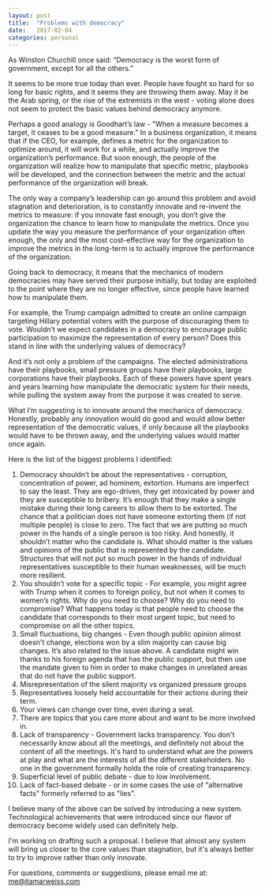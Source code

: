 ```yaml
---
layout: post
title:  "Problems with democracy"
date:   2017-02-04
categories: personal
---
```


As Winston Churchill once said: “Democracy is the worst form of government, except for all the others.”

It seems to be more true today than ever. People have fought so hard for so long for basic rights, and it seems they are throwing them away. May it be the Arab spring, or the rise of the extremists in the west - voting alone does not seem to protect the basic values behind democracy anymore.

Perhaps a good analogy is Goodhart’s law - "When a measure becomes a target, it ceases to be a good measure.” In a business organization, it means that if the CEO, for example, defines a metric for the organization to optimize around, it will work for a while, and actually improve the organization’s performance. But soon enough, the people of the organization will realize how to manipulate that specific metric, playbooks will be developed, and the connection between the metric and the actual performance of the organization will break.

The only way a company’s leadership can go around this problem and avoid stagnation and deterioration, is to constantly innovate and re-invent the metrics to measure: if you innovate fast enough, you don’t give the organization the chance to learn how to manipulate the metrics. Once you update the way you measure the performance of your organization often enough, the only and the most cost-effective way for the organization to improve the metrics in the long-term is to actually improve the performance of the organization.

Going back to democracy, it means that the mechanics of modern democracies may have served their purpose initially, but today are exploited to the point where they are no longer effective, since people have learned how to manipulate them.

For example, the Trump campaign admitted to create an online campaign targeting Hillary potential voters with the purpose of discouraging them to vote. Wouldn’t we expect candidates in a democracy to encourage public participation to maximize the representation of every person? Does this stand in line with the underlying values of democracy?

And it’s not only a problem of the campaigns. The elected administrations have their playbooks, small pressure groups have their playbooks, large corporations have their playbooks. Each of these powers have spent years and years learning how manipulate the democratic system for their needs, while pulling the system away from the purpose it was created to serve.

What I’m suggesting is to innovate around the mechanics of democracy. Honestly, probably any innovation would do good and would allow better representation of the democratic values, if only because all the playbooks would have to be thrown away, and the underlying values would matter once again.

Here is the list of the biggest problems I identified:

1. Democracy shouldn’t be about the representatives - corruption, concentration of power, ad hominem, extortion. Humans are imperfect to say the least. They are ego-driven, they get intoxicated by power and they are susceptible to bribery. It’s enough that they make a single mistake during their long careers to allow them to be extorted. The chance that a politician does not have someone extorting them (if not multiple people) is close to zero. The fact that we are putting so much power in the hands of a single person is too risky. And honestly, it shouldn’t matter who the candidate is. What should matter is the values and opinions of the public that is represented by the candidate. Structures that will not put so much power in the hands of individual representatives susceptible to their human weaknesses, will be much more resilient.
2. You shouldn’t vote for a specific topic - For example, you might agree with Trump when it comes to foreign policy, but not when it comes to women’s rights. Why do you need to choose? Why do you need to compromise? What happens today is that people need to choose the candidate that corresponds to their most urgent topic, but need to compromise on all the other topics.
3. Small fluctuations, big changes - Even though public opinion almost doesn't change, elections won by a slim majority can cause big changes. It’s also related to the issue above. A candidate might win thanks to his foreign agenda that has the public support, but then use the mandate given to him in order to make changes in unrelated areas that do not have the public support.
4. Misrepresentation of the silent majority vs organized pressure groups
5. Representatives loosely held accountable for their actions during their term.
6. Your views can change over time, even during a seat.
7. There are topics that you care more about and want to be more involved in.
8. Lack of transparency - Government lacks transparency. You don't necessarily know about all the meetings,
and definitely not about the content of all the meetings. It's hard to understand what are the powers at
play and what are the interests of all the different stakeholders. No one in the government formally
holds the role of creating transparency.
9. Superficial level of public debate - due to low involvement.
10. Lack of fact-based debate - or in some cases the use of "alternative facts" formerly referred to
as "lies".

I believe many of the above can be solved by introducing a new system. Technological
achievements that were introduced since our flavor of democracy become widely used can
definitely help.

I'm working on drafting such a proposal. I believe that almost any system will bring us closer to the core values than stagnation, but it's always better to try to improve rather than only innovate.

For questions, comments or suggestions, please email me at: me@itamarweiss.com
